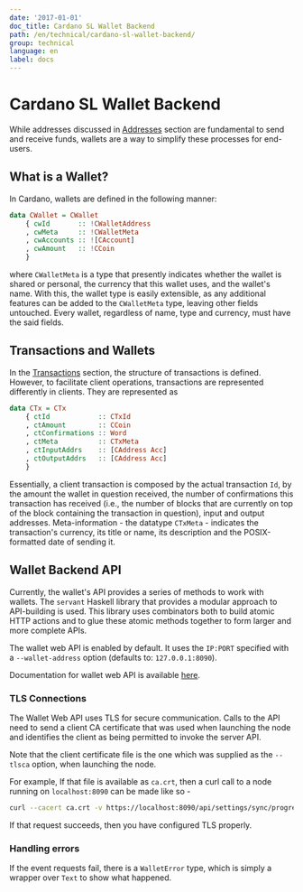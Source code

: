 ```yaml
---
date: '2017-01-01'
doc_title: Cardano SL Wallet Backend
path: /en/technical/cardano-sl-wallet-backend/
group: technical
language: en
label: docs
---
```

<!-- Reviewed at ac0126b2753f1f5ca6fbfb555783fbeb1aa141bd -->

# Cardano SL Wallet Backend

While addresses discussed in [Addresses](/cardano/addresses/) section are
fundamental to send and receive funds, wallets are a way to simplify these
processes for end-users.

## What is a Wallet?

In Cardano, wallets are defined in the following manner:

``` haskell
data CWallet = CWallet
    { cwId       :: !CWalletAddress
    , cwMeta     :: !CWalletMeta
    , cwAccounts :: ![CAccount]
    , cwAmount   :: !CCoin
    }
```

where `CWalletMeta` is a type that presently indicates whether the wallet is
shared or personal, the currency that this wallet uses, and the wallet's name.
With this, the wallet type is easily extensible, as any additional features can
be added to the `CWalletMeta` type, leaving other fields untouched. Every
wallet, regardless of name, type and currency, must have the said fields.

## Transactions and Wallets

In the [Transactions](/cardano/transactions/) section, the structure of
transactions is defined. However, to facilitate client operations, transactions
are represented differently in clients. They are represented as

``` haskell
data CTx = CTx
    { ctId            :: CTxId
    , ctAmount        :: CCoin
    , ctConfirmations :: Word
    , ctMeta          :: CTxMeta
    , ctInputAddrs    :: [CAddress Acc]
    , ctOutputAddrs   :: [CAddress Acc]
    }
```

Essentially, a client transaction is composed by the actual transaction `Id`, by
the amount the wallet in question received, the number of confirmations this
transaction has received (i.e., the number of blocks that are currently on top
of the block containing the transaction in question), input and output
addresses. Meta-information - the datatype `CTxMeta` - indicates the
transaction's currency, its title or name, its description and the
POSIX-formatted date of sending it.

## Wallet Backend API

Currently, the wallet's API provides a series of methods to work with wallets.
The `servant` Haskell library that provides a modular approach to API-building
is used. This library uses combinators both to build atomic HTTP actions and to
glue these atomic methods together to form larger and more complete APIs.

The wallet web API is enabled by default. It uses the `IP:PORT` specified with a
`--wallet-address` option (defaults to: `127.0.0.1:8090`).

Documentation for wallet web API is available
[here](/technical/wallet/api/v0).

### TLS Connections

The Wallet Web API uses TLS for secure communication. Calls to the API need
to send a client CA certificate that was used when launching the node and
identifies the client as being permitted to invoke the server API.

Note that the client certificate file is the one which was supplied as the
`--tlsca` option, when launching the node.

For example, If that file is available as `ca.crt`, then a curl call to a node
running on `localhost:8090` can be made like so -

``` bash
curl --cacert ca.crt -v https://localhost:8090/api/settings/sync/progress
```

If that request succeeds, then you have configured TLS properly.

### Handling errors

If the event requests fail, there is a `WalletError` type, which is simply a
wrapper over `Text` to show what happened.
